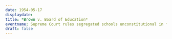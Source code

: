 ```yaml
---
date: 1954-05-17
displaydate: 
title: *Brown v. Board of Education*
eventname: Supreme Court rules segregated schools unconstitutional in *Brown v. Board of Education*.
draft: false
---
```

